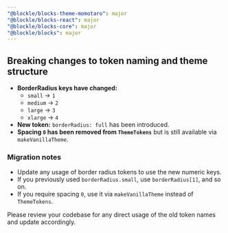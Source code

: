 ```yaml
---
"@blockle/blocks-theme-momotaro": major
"@blockle/blocks-react": major
"@blockle/blocks-core": major
"@blockle/blocks": major
---
```


## Breaking changes to token naming and theme structure

- **BorderRadius keys have changed:**  
  - `small` → `1`  
  - `medium` → `2`  
  - `large` → `3`  
  - `xlarge` → `4`
- **New token:** `borderRadius: full` has been introduced.
- **Spacing `0` has been removed from `ThemeTokens`** but is still available via `makeVanillaTheme`.

### Migration notes

- Update any usage of border radius tokens to use the new numeric keys.
- If you previously used `borderRadius.small`, use `borderRadius[1]`, and so on.
- If you require spacing `0`, use it via `makeVanillaTheme` instead of `ThemeTokens`.

Please review your codebase for any direct usage of the old token names and update accordingly.
